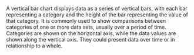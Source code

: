 A vertical bar chart displays data as a series of vertical bars, with each bar representing a category and the height of the bar representing the value of that category. It is commonly used to show comparisons between categories of one or more data sets, usually over a period of time. Categories are shown on the horizontal axis, while the data values are shown along the vertical axis. They could present data over time or in relationship to a whole.
